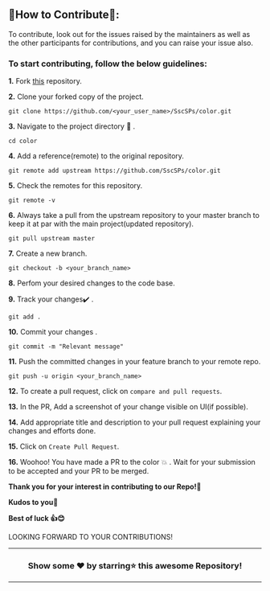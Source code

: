 ## 📌How to Contribute📝:

To contribute, look out for the issues raised by the maintainers as well as the other participants for contributions, and you can raise your issue also.

### To start contributing, follow the below guidelines: 

**1.**  Fork [this](https://github.com/SscSPs/color) repository.

**2.**  Clone your forked copy of the project.

```
git clone https://github.com/<your_user_name>/SscSPs/color.git
```

**3.** Navigate to the project directory :file_folder: .

```
cd color
```

**4.** Add a reference(remote) to the original repository.

```
git remote add upstream https://github.com/SscSPs/color.git 
```

**5.** Check the remotes for this repository.

```
git remote -v
```

**6.** Always take a pull from the upstream repository to your master branch to keep it at par with the main project(updated repository).

```
git pull upstream master
```

**7.** Create a new branch.

```
git checkout -b <your_branch_name>
```

**8.** Perfom your desired changes to the code base.

**9.** Track your changes:heavy_check_mark: .

```
git add . 
```

**10.** Commit your changes .

```
git commit -m "Relevant message"
```

**11.** Push the committed changes in your feature branch to your remote repo.

```
git push -u origin <your_branch_name>
```

**12.** To create a pull request, click on `compare and pull requests`.

**13.** In the PR, Add a screenshot of your change visible on UI(if possible).

**14.** Add appropriate title and description to your pull request explaining your changes and efforts done.

**15.** Click on `Create Pull Request`.


**16.** Woohoo! You have made a PR to the color :boom: . Wait for your submission to be accepted and your PR to be merged.

**Thank you for your interest in contributing to our Repo!🏼**

**Kudos to you🎈**

**Best of luck 👍😊**


LOOKING FORWARD TO YOUR CONTRIBUTIONS!

<hr>

<div align="center">

### Show some ❤️ by starring⭐ this awesome Repository!

</div>

<hr>